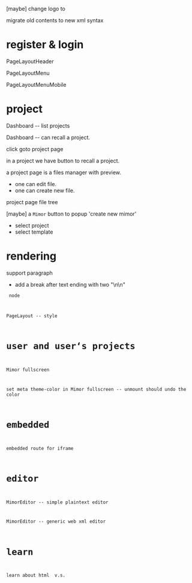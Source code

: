 [maybe] change logo to <m>

migrate old contents to new xml syntax

# register & login

PageLayoutHeader

PageLayoutMenu

PageLayoutMenuMobile

# project

Dashboard -- list projects

Dashboard -- can recall a project.

click goto project page

in a project we have button to recall a project.

a project page is a files manager with preview.

- one can edit file.
- one can create new file.

project page file tree

[maybe] a `Mimor` button to popup 'create new mimor'

- select project
- select template

# rendering

support paragraph

- add a break after text ending with two "\n\n"

<code> node

PageLayout -- style

# user and user‘s projects

Mimor fullscreen

set meta theme-color in Mimor fullscreen -- unmount should undo the color

# embedded

embedded route for iframe

# editor

MimorEditor -- simple plaintext editor

MimorEditor -- generic web xml editor

# learn

learn about html <span> v.s. <div>
